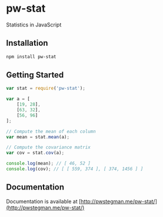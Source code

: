 # pw-stat
Statistics in JavaScript

## Installation

```bash
npm install pw-stat
```

## Getting Started

```javascript
var stat = require('pw-stat');

var a = [
	[19, 28],
	[63, 32],
	[56, 96]
];

// Compute the mean of each column
var mean = stat.mean(a);

// Compute the covariance matrix
var cov = stat.cov(a);

console.log(mean); // [ 46, 52 ]
console.log(cov); // [ [ 559, 374 ], [ 374, 1456 ] ]
```

## Documentation

Documentation is available at [http://pwstegman.me/pw-stat/](http://pwstegman.me/pw-stat/)
